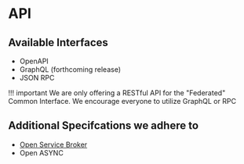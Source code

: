 # API

## Available Interfaces

- OpenAPI
- GraphQL (forthcoming release)
- JSON RPC


!!! important
	We are only offering a RESTful API for the "Federated" Common Interface. We encourage everyone to utilize GraphQL or RPC



## Additional Specifcations we adhere to

- [Open Service Broker](https://www.openservicebrokerapi.org/)
- Open ASYNC

